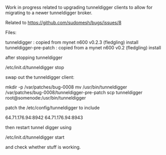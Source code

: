 Work in progress related to upgrading tunneldigger clients to allow for migrating to a newer tunneldigger broker.

Related to https://github.com/sudomesh/bugs/issues/8

Files:

tunneldigger 
    : copied from mynet n600 v0.2.3 (fledgling) install
tunneldigger-pre-patch
    : copied from a mynet n600 v0.2 (fledgling) install

after stopping tunneldigger

/etc/init.d/tunneldigger stop

swap out the tunneldigger client:

mkdir -p /var/patches/bug-0008
mv /usr/bin/tunneldigger /var/patches/bug-0008/tunneldigger-pre-patch
scp tunneldigger root@somenode:/usr/bin/tunneldigger

patch the /etc/config/tunneldigger to include 

64.71.176.94:8942
64.71.176.94:8943

then restart tunnel digger using

/etc/init.d/tunneldigger start

and check whether stuff is working.


